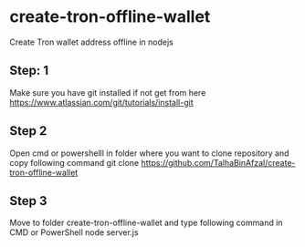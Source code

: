 # create-tron-offline-wallet
Create Tron wallet address offline in nodejs

## Step: 1
Make sure you have git installed if not get from here https://www.atlassian.com/git/tutorials/install-git

## Step 2
Open cmd or powershelll in folder where you want to clone repository and copy following command
git clone https://github.com/TalhaBinAfzal/create-tron-offline-wallet

## Step 3
Move to folder create-tron-offline-wallet and type following command in CMD or PowerShell
node server.js
